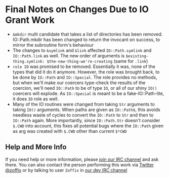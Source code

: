 # Final Notes on Changes Due to IO Grant Work

- `&mkdir` multi candidate that takes a list of directories has been removed.
    IO::Path.mkdir has been changed to return the invocant on success, to
    mirror the subroutine form's behaviour
- The changes to `&symlink` and `&link` affected `IO::Path.symlink` and
  `IO::Path.link` as well. The new order of arguments is
    `$existing-thing.symlink: $the-new-thing-we're-creating` (same for `.link`)
- `role IO` was promised to be removed. Essentially it was, none of the types
    that did it do it anymore. However, the role was brought back, to be done
    by `IO::Path` and `IO::Special`. The role provides no methods, but when
    we'll make our coercers type-check the results of the coercion, we'll
    need `IO::Path` to be of type `IO`, or all of our shiny `IO()` coercers
    will explode. As `IO::Special` is meant to be a fake-IO::Path-lite, it
    does `IO` role as well.
- Many of the IO routines were changed from taking `Str` arguments to taking
    `IO()` arguments. When paths are given as `IO::Path`s, this avoids needless
    waste of cycles to convert the `IO::Path` to `Str` and then to `IO::Path`
    again. More importantly, since `IO::Path.Str` doesn't consider `$.CWD`
    into account, this fixes all potential bugs where the `IO::Path` given
    as arg was created with `$.CWD` other than current `$*CWD`

## Help and More Info

If you need help or more information, please [join our IRC
channel](https://webchat.freenode.net/?channels=#perl6) and ask there. You can
also contact the person performing this work via
[Twitter @zoffix](https://twitter.com/zoffix) or by talking to user `Zoffix` in [our dev IRC channel](https://webchat.freenode.net/?channels=#perl6)
